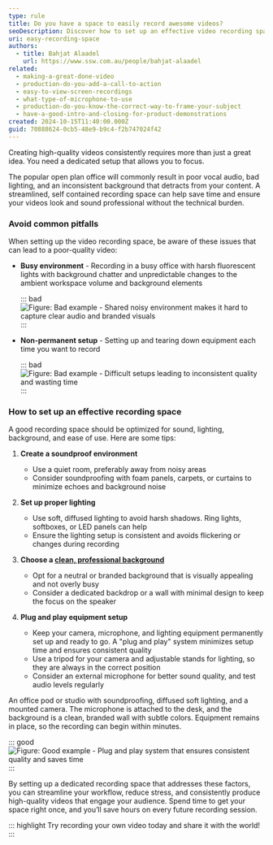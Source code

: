 ```yaml
---
type: rule
title: Do you have a space to easily record awesome videos?
seoDescription: Discover how to set up an effective video recording space that ensures high-quality output, saves time, and avoids common pitfalls like noise, poor lighting, and cluttered backgrounds.
uri: easy-recording-space
authors:
  - title: Bahjat Alaadel
    url: https://www.ssw.com.au/people/bahjat-alaadel
related:
  - making-a-great-done-video
  - production-do-you-add-a-call-to-action
  - easy-to-view-screen-recordings
  - what-type-of-microphone-to-use
  - production-do-you-know-the-correct-way-to-frame-your-subject
  - have-a-good-intro-and-closing-for-product-demonstrations
created: 2024-10-15T11:40:00.000Z
guid: 70888624-0cb5-48e9-b9c4-f2b747024f42
---
```

Creating high-quality videos consistently requires more than just a great idea. You need a dedicated setup that allows you to focus.

The popular open plan office will commonly result in poor vocal audio, bad lighting, and an inconsistent background that detracts from your content. A streamlined, self contained recording space can help save time and ensure your videos look and sound professional without the technical burden.

<!--endintro-->

### Avoid common pitfalls

When setting up the video recording space, be aware of these issues that can lead to a poor-quality video:

* **Busy environment** - Recording in a busy office with harsh fluorescent lights with background chatter and unpredictable changes to the ambient workspace volume and background elements

  ::: bad
  ![Figure: Bad example - Shared noisy environment makes it hard to capture clear audio and branded visuals](https://github.com/user-attachments/assets/8da27a37-48e7-49d4-9779-755d11e42467)
  :::

* **Non-permanent setup** - Setting up and tearing down equipment each time you want to record

  ::: bad
  ![Figure: Bad example - Difficult setups leading to inconsistent quality and wasting time](https://github.com/user-attachments/assets/dfd4efca-8a93-4257-b09c-9689acc4ede7)
  :::

### How to set up an effective recording space

A good recording space should be optimized for sound, lighting, background, and ease of use. Here are some tips:

1. **Create a soundproof environment**
   * Use a quiet room, preferably away from noisy areas
   * Consider soundproofing with foam panels, carpets, or curtains to minimize echoes and background noise

2. **Set up proper lighting**
   * Use soft, diffused lighting to avoid harsh shadows. Ring lights, softboxes, or LED panels can help
   * Ensure the lighting setup is consistent and avoids flickering or changes during recording

3. **Choose a [clean, professional background](/unique-office-backgrounds)**
   * Opt for a neutral or branded background that is visually appealing and not overly busy
   * Consider a dedicated backdrop or a wall with minimal design to keep the focus on the speaker

4. **Plug and play equipment setup**
   * Keep your camera, microphone, and lighting equipment permanently set up and ready to go. A "plug and play" system minimizes setup time and ensures consistent quality
   * Use a tripod for your camera and adjustable stands for lighting, so they are always in the correct position
   * Consider an external microphone for better sound quality, and test audio levels regularly

An office pod or studio with soundproofing, diffused soft lighting, and a mounted camera. The microphone is attached to the desk, and the background is a clean, branded wall with subtle colors. Equipment remains in place, so the recording can begin within minutes.

::: good
![Figure: Good example - Plug and play system that ensures consistent quality and saves time](https://github.com/user-attachments/assets/883aff45-3714-478d-9365-ba98aac57a06)
:::

By setting up a dedicated recording space that addresses these factors, you can streamline your workflow, reduce stress, and consistently produce high-quality videos that engage your audience. Spend time to get your space right once, and you’ll save hours on every future recording session.

::: highlight
Try recording your own video today and share it with the world!
:::
